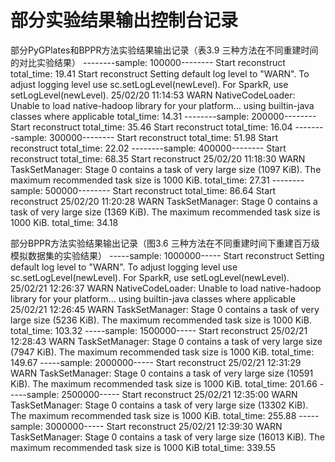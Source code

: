 # 部分实验结果输出控制台记录
部分PyGPlates和BPPR方法实验结果输出记录（表3.9 三种方法在不同重建时间的对比实验结果）
--------sample: 100000--------
Start reconstruct
total_time: 19.41
Start reconstruct
Setting default log level to "WARN".
To adjust logging level use sc.setLogLevel(newLevel). For SparkR, use setLogLevel(newLevel).
25/02/20 11:14:53 WARN NativeCodeLoader: Unable to load native-hadoop library for your platform... using builtin-java classes where applicable
total_time: 14.31
--------sample: 200000--------
Start reconstruct
total_time: 35.46
Start reconstruct
total_time: 16.04
--------sample: 300000--------
Start reconstruct
total_time: 51.98
Start reconstruct
total_time: 22.02
--------sample: 400000--------
Start reconstruct
total_time: 68.35
Start reconstruct
25/02/20 11:18:30 WARN TaskSetManager: Stage 0 contains a task of very large size (1097 KiB). The maximum recommended task size is 1000 KiB.
total_time: 27.31
--------sample: 500000--------
Start reconstruct
total_time: 86.64
Start reconstruct
25/02/20 11:20:28 WARN TaskSetManager: Stage 0 contains a task of very large size (1369 KiB). The maximum recommended task size is 1000 KiB.
total_time: 34.18

部分BPPR方法实验结果输出记录（图3.6 三种方法在不同重建时间下重建百万级模拟数据集的实验结果）
-----sample: 1000000-----
Start reconstruct
Setting default log level to "WARN".
To adjust logging level use sc.setLogLevel(newLevel). For SparkR, use setLogLevel(newLevel).
25/02/21 12:26:37 WARN NativeCodeLoader: Unable to load native-hadoop library for your platform... using builtin-java classes where applicable
25/02/21 12:26:45 WARN TaskSetManager: Stage 0 contains a task of very large size (5236 KiB). The maximum recommended task size is 1000 KiB.
total_time: 103.32
-----sample: 1500000-----
Start reconstruct
25/02/21 12:28:43 WARN TaskSetManager: Stage 0 contains a task of very large size (7947 KiB). The maximum recommended task size is 1000 KiB.
total_time: 149.67
-----sample: 2000000-----
Start reconstruct
25/02/21 12:31:29 WARN TaskSetManager: Stage 0 contains a task of very large size (10591 KiB). The maximum recommended task size is 1000 KiB.
total_time: 201.66
-----sample: 2500000-----
Start reconstruct
25/02/21 12:35:00 WARN TaskSetManager: Stage 0 contains a task of very large size (13302 KiB). The maximum recommended task size is 1000 KiB.
total_time: 255.88
-----sample: 3000000-----
Start reconstruct
25/02/21 12:39:30 WARN TaskSetManager: Stage 0 contains a task of very large size (16013 KiB). The maximum recommended task size is 1000 KiB
total_time: 339.55